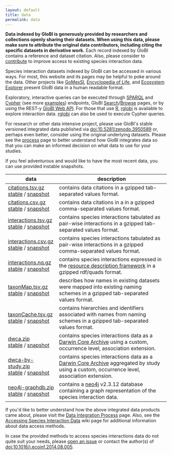 ```yaml
---
layout: default
title: data
permalink: data
---
```


**Data indexed by GloBI is generously provided by researchers and collections openly sharing their datasets. When using this data, please make sure to attribute the original data contributors, including citing the specific datasets in derivative work.** Each record indexed by GloBI contains a reference and dataset citation. Also, please consider to [contribute](./contribute) to improve access to existing species interaction data.

Species interaction datasets indexed by GloBI can be accessed in various ways. For most, this website and its pages may be helpful to poke around the data. Other projects like [GoMexSI](http://gomexsi.tamucc.edu), [Encyclopedia of Life](http://eol.org), and [Ecosystem Explorer](http://danielabar.github.io/globi-proto) present GloBI data in a human readable format. 


Exploratory, interactive queries can be executed through [SPARQL](https://lod.globalbioticinteractions.org/globi/sparql?query=SELECT+*+WHERE+%7B%3FX+%3FP+%3FY%7D+LIMIT+10&output=json&stylesheet=%2Fxml-to-html.xsl&force-accept=text%2Fplain) and [Cypher](http://tinyurl.com/whatthingsdohumanseat) (see more [examples](https://github.com/globalbioticinteractions/globalbioticinteractions/wiki/Cypher)) endpoints, GloBI [Search](/index.html)/[Browse](/browse) pages, or by using the REST-y [GloBI Web API](https://github.com/globalbioticinteractions/globalbioticinteractions/wiki/API). For those that use [R](http://r-project.org), [rglobi](http://cran.r-project.org/package=rglobi) is available to explore interaction data. [rglobi](http://cran.r-project.org/package=rglobi) can also be used to execute Cypher queries. 

For research or other data intensive project, please use GloBI's stable versioned integrated data published via [doi:10.5281/zenodo.3950589](https://doi.org/10.5281/zenodo.3950589) or, perhaps even better, consider using the original underlying datasets. Please see the [process](/process) page to better understand how GloBI integrates data so that you can make an informed decision on what data to use for your studies.  

If you feel adventurous and would like to have the most recent data, you can use provided instable snapshots.  

 data | description
 --- | ---
 [citations.tsv.gz](https://zenodo.org/record/3950590/files/citations.tsv.gz) <br/> [stable](https://zenodo.org/record/3950590/files/citations.tsv.gz) / [snapshot](https://depot.globalbioticinteractions.org/snapshot/target/data/tsv/citations.tsv.gz) | contains data citations in a gzipped tab-separated values format.
[citations.csv.gz](https://zenodo.org/record/3950590/files/citations.csv.gz) <br/> [stable](https://zenodo.org/record/3950590/files/citations.csv.gz) / [snapshot](https://depot.globalbioticinteractions.org/snapshot/target/data/csv/citations.csv.gz) | contains data citations in a in a gzipped comma-separated values format. 
 [interactions.tsv.gz](https://zenodo.org/record/3950590/files/interactions.tsv.gz) <br/> [stable](https://zenodo.org/record/3950590/files/interactions.tsv.gz) / [snapshot](https://depot.globalbioticinteractions.org/snapshot/target/data/tsv/interactions.tsv.gz) | contains species interactions tabulated as pair-wise interactions in a gzipped tab-separated values format.
 [interactions.csv.gz](https://zenodo.org/record/3950590/files/interactions.csv.gz) <br/> [stable](https://zenodo.org/record/3950590/files/interactions.csv.gz) / [snapshot](https://depot.globalbioticinteractions.org/snapshot/target/data/csv/interactions.csv.gz) | contains species interactions tabulated as pair-wise interactions in a gzipped comma-separated values format. 
 [interactions.nq.gz](https://zenodo.org/record/3950590/files/interactions.nq.gz) <br/> [stable](https://zenodo.org/record/3950590/files/interactions.nq.gz) / [snapshot](https://depot.globalbioticinteractions.org/snapshot/target/data/interactions.nq.gz) | contains species interactions expressed in the [resource description framework](https://www.w3.org/RDF/) in a gzipped rdf/quads format.
 [taxonMap.tsv.gz](https://zenodo.org/record/3950590/files/taxonMap.tsv.gz) <br/> [stable](https://zenodo.org/record/3950590/files/taxonMap.tsv.gz) / [snapshot](https://depot.globalbioticinteractions.org/snapshot/target/data/taxa/taxonMap.tsv.gz) | describes how names in existing datasets were mapped into existing naming schemes in a gzipped tab-separated values format.
 [taxonCache.tsv.gz](https://zenodo.org/record/3950590/files/taxonCache.tsv.gz) <br/> [stable](https://zenodo.org/record/3950590/files/taxonCache.tsv.gz) / [snapshot](https://depot.globalbioticinteractions.org/snapshot/target/data/taxa/taxonCache.tsv.gz) | contains hierarchies and identifiers associated with names from naming schemes in a gzipped tab-separated values format. 
 [dwca.zip](https://zenodo.org/record/3950590/files/dwca.zip) <br/> [stable](https://zenodo.org/record/3950590/files/dwca.zip) / [snapshot](https://depot.globalbioticinteractions.org/snapshot/target/eol-globi-datasets-1.0-SNAPSHOT-darwin-core.zip) | contains species interactions data as a [Darwin Core Archive](http://rs.tdwg.org/dwc/) using a custom, occurrence level, association extension. 
 [dwca-by-study.zip](https://zenodo.org/record/3950590/files/dwca-by-study.zip) <br/> [stable](https://zenodo.org/record/3950590/files/dwca-by-study.zip) / [snapshot](https://depot.globalbioticinteractions.org/snapshot/target/eol-globi-datasets-1.0-SNAPSHOT-darwin-core-aggregated.zip) | contains species interactions data as a [Darwin Core Archive](http://rs.tdwg.org/dwc/) aggregated by study using a custom, occurrence level, association extension. 
 [neo4j-graphdb.zip](https://zenodo.org/record/3950590/files/neo4j-graphdb.zip) <br/> [stable](https://zenodo.org/record/3950590/files/neo4j-graphdb.zip) / [snapshot](https://depot.globalbioticinteractions.org/snapshot/target/eol-globi-datasets-1.0-SNAPSHOT-neo4j-graph-db.zip) | contains a [neo4j](https://neo4j.org) v2.3.12 database containing a graph representation of the species interaction data. 

If you'd like to better understand how the above integrated data products came about, please visit the [Data Integration Process](/process) page.  Also, see the [Accessing Species Interaction Data](https://github.com/globalbioticinteractions/globalbioticinteractions/wiki#accessing-species-interaction-data) wiki page for additional information about data access methods.

In case the provided methods to access species interactions data do not quite suit your needs, please [open an issue](https://github.com/globalbioticinteractions/globalbioticinteractions/issues/new) or contact the author(s) of [doi:10.1016/j.ecoinf.2014.08.005](http://dx.doi.org/10.1016/j.ecoinf.2014.08.005).  

